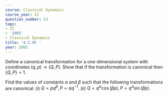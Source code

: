 ```yaml
---
course: Classical Dynamics
course_year: II
question_number: 53
tags:
- II
- '2005'
- Classical Dynamics
title: '4.I.9C '
year: 2005
---
```



Define a canonical transformation for a one-dimensional system with coordinates $(q, p) \rightarrow(Q, P)$. Show that if the transformation is canonical then $\{Q, P\}=1$.

Find the values of constants $\alpha$ and $\beta$ such that the following transformations are canonical:
(i) $Q=p q^{\beta}, P=\alpha q^{-1}$.
(ii) $Q=q^{\alpha} \cos (\beta p), P=q^{\alpha} \sin (\beta p)$.
